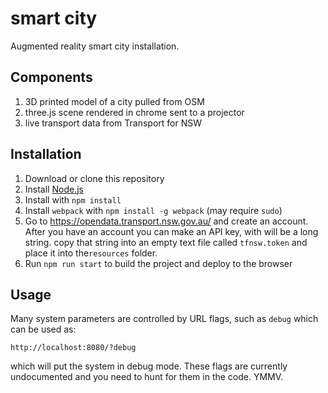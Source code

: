 # smart city
Augmented reality smart city installation.

## Components
  1. 3D printed model of a city pulled from OSM
  2. three.js scene rendered in chrome sent to a projector
  3. live transport data from Transport for NSW

## Installation
  1. Download or clone this repository
  2. Install [Node.js](https://nodejs.org/en/)
  3. Install with `npm install`
  4. Install `webpack` with `npm install -g webpack` (may require `sudo`)
  5. Go to https://opendata.transport.nsw.gov.au/ and create an account. After you have an account you can make an API key, with will be a long string. copy that string into an empty text file called `tfnsw.token` and place it into the`resources` folder.
  6. Run `npm run start` to build the project and deploy to the browser

## Usage
Many system parameters are controlled by URL flags, such as `debug` which can be used as:

```
http://localhost:8080/?debug
```

which will put the system in debug mode. These flags are currently undocumented and you need to hunt for them in the code. YMMV.
